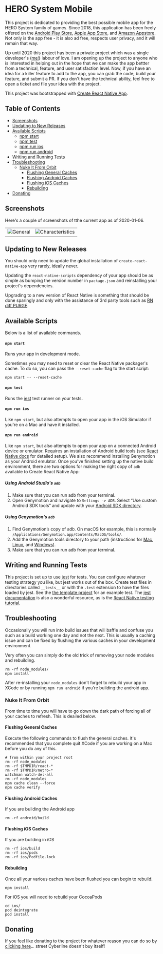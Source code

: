 # HERO System Mobile

This project is dedicated to providing the best possible mobile app for the HERO System family of games.  Since 2018, this application has been freely offered on the [Android Play Store](https://play.google.com/store/apps/details?id=com.herogmtools&hl=en_CA), [Apple App Store](https://apps.apple.com/us/app/hero-system-mobile/id1352750917), and [Amazon Appstore](https://www.amazon.ca/Phil-Guinchard-HERO-System-Mobile/dp/B07BJ9879M).  Not only is the app free - it is also ad free, respects user privacy, and it will remain that way.  

Up until 2020 this project has been a private project which was a single developer's ([me!](https://github.com/sentry0)) labour of love.  I am opening up the project to anyone who is interested in helping out in the hope that we can make the app bettter from a technical, feature, and user satisfaction level.  Now, if you have an idea for a killer feature to add to the app, you can grab the code, build your feature, and submit a PR.  If you don't have the technical ability, feel free to open a ticket and file your idea with the project.

This project was bootstrapped with [Create React Native App](https://github.com/react-community/create-react-native-app).

## Table of Contents

* [Screenshots](#screenshots)
* [Updating to New Releases](#updating-to-new-releases)
* [Available Scripts](#available-scripts)
  * [npm start](#npm-start)
  * [npm test](#npm-test)
  * [npm run ios](#npm-run-ios)
  * [npm run android](#npm-run-android)
* [Writing and Running Tests](#writing-and-running-tests)
* [Troubleshooting](#troubleshooting)
  * [Nuke It From Orbit](#nuke-it-from-orbit)
    * [Flushing General Caches](#flushing-general-caches)
    * [Flushing Android Caches](#flushing-android-caches)
    * [Flushing iOS Caches](#flushing-ios-caches)
    * [Rebuilding](#rebuilding)
* [Donating](#donating)

## Screenshots

Here's a couple of screenshots of tthe current app as of 2020-01-06.

|                                               |                                                       |
| --------------------------------------------- | ----------------------------------------------------- |
| ![General](https://i.imgur.com/MzOD6iB.png?1) | ![Characteristics](https://i.imgur.com/fyBA4Kj.png?1) |


## Updating to New Releases

You should only need to update the global installation of `create-react-native-app` very rarely, ideally never.

Updating the `react-native-scripts` dependency of your app should be as simple as bumping the version number in `package.json` and reinstalling your project's dependencies.

Upgrading to a new version of React Native is something that should be done sparingly and only with the assistance of 3rd party tools such as [RN diff PURGE](https://react-native-community.github.io/upgrade-helper/).

## Available Scripts

Below is a list of available commands.

#### `npm start`

Runs your app in development mode.

Sometimes you may need to reset or clear the React Native packager's cache. To do so, you can pass the `--reset-cache` flag to the start script:

```
npm start -- --reset-cache
```

#### `npm test`

Runs the [jest](https://github.com/facebook/jest) test runner on your tests.

#### `npm run ios`

Like `npm start`, but also attempts to open your app in the iOS Simulator if you're on a Mac and have it installed.

#### `npm run android`

Like `npm start`, but also attempts to open your app on a connected Android device or emulator. Requires an installation of Android build tools (see [React Native docs](https://facebook.github.io/react-native/docs/getting-started.html) for detailed setup). We also recommend installing Genymotion as your Android emulator. Once you've finished setting up the native build environment, there are two options for making the right copy of `adb` available to Create React Native App:

##### Using Android Studio's `adb`

1. Make sure that you can run adb from your terminal.
2. Open Genymotion and navigate to `Settings -> ADB`. Select “Use custom Android SDK tools” and update with your [Android SDK directory](https://stackoverflow.com/questions/25176594/android-sdk-location).

##### Using Genymotion's `adb`

1. Find Genymotion’s copy of adb. On macOS for example, this is normally `/Applications/Genymotion.app/Contents/MacOS/tools/`.
2. Add the Genymotion tools directory to your path (instructions for [Mac](http://osxdaily.com/2014/08/14/add-new-path-to-path-command-line/), [Linux](http://www.computerhope.com/issues/ch001647.htm), and [Windows](https://www.howtogeek.com/118594/how-to-edit-your-system-path-for-easy-command-line-access/)).
3. Make sure that you can run adb from your terminal.

## Writing and Running Tests

This project is set up to use [jest](https://facebook.github.io/jest/) for tests. You can configure whatever testing strategy you like, but jest works out of the box. Create test files in directories called `__tests__` or with the `.test` extension to have the files loaded by jest. See the [the template project](https://github.com/react-community/create-react-native-app/blob/master/react-native-scripts/template/App.test.js) for an example test. The [jest documentation](https://facebook.github.io/jest/docs/en/getting-started.html) is also a wonderful resource, as is the [React Native testing tutorial](https://facebook.github.io/jest/docs/en/tutorial-react-native.html).

## Troubleshooting

Occasionally you will run into build issues that will baffle and confuse you such as a build working one day and not the next.  This is usually a caching issue and can be fixed by flushing the various caches in your development environment.

Very often you can simply do the old trick of removing your node modules and rebuilding.

```
rm -rf node_modules/
npm install
```

After re-installing your `node_modules` don't forget to rebuild your app in XCode or by running `npm run android` if you're building the android app.

### Nuke It From Orbit

From time to time you will have to go down the dark path of forcing all of your caches to refresh.  This is deailed below. 

#### Flushing General Caches 

Execute the following commands to flush the general caches.  It's recommended that you complete quit XCode if you are working on a Mac before you do any of this.

```
# from within your project root
rm -rf node_modules
rm -rf $TMPDIR/react-*
rm -rf $TMPDIR/metro-*
watchman watch-del-all
rm -rf node_modules
npm cache clean --force
npm cache verify
```

#### Flushing Android Caches

If you are building the Android app

```
rm -rf android/build
```

#### Flushing iOS Caches

If you are building in iOS

```
rm -rf ios/build
rm -rf ios/pods
rm -rf ios/Podfile.lock
```

#### Rebuilding

Once all your various caches have been flushed you can begin to rebuild.

```
npm install
```

For iOS you will need to rebuild your CocoaPods

```
cd ios/
pod deintegrate
pod install
```

## Donating

If you feel like donating to the project for whatever reason you can do so by [clicking here](https://www.paypal.com/paypalme/my/profile)... street Cyberline doesn't buy itself!
